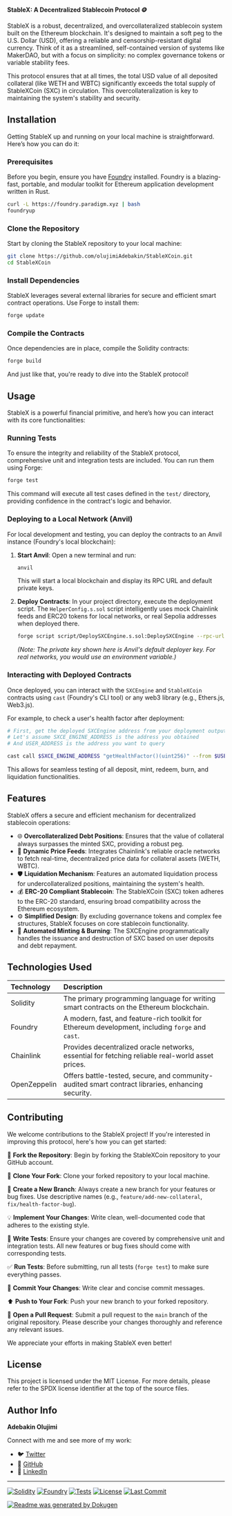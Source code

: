 **StableX: A Decentralized Stablecoin Protocol 🪙**

StableX is a robust, decentralized, and overcollateralized stablecoin system built on the Ethereum blockchain. It's designed to maintain a soft peg to the U.S. Dollar (USD), offering a reliable and censorship-resistant digital currency. Think of it as a streamlined, self-contained version of systems like MakerDAO, but with a focus on simplicity: no complex governance tokens or variable stability fees.

This protocol ensures that at all times, the total USD value of all deposited collateral (like WETH and WBTC) significantly exceeds the total supply of StableXCoin (SXC) in circulation. This overcollateralization is key to maintaining the system's stability and security.

## Installation

Getting StableX up and running on your local machine is straightforward. Here’s how you can do it:

### Prerequisites

Before you begin, ensure you have [Foundry](https://getfoundry.sh/) installed. Foundry is a blazing-fast, portable, and modular toolkit for Ethereum application development written in Rust.

```bash
curl -L https://foundry.paradigm.xyz | bash
foundryup
```

### Clone the Repository

Start by cloning the StableX repository to your local machine:

```bash
git clone https://github.com/olujimiAdebakin/StableXCoin.git
cd StableXCoin
```

### Install Dependencies

StableX leverages several external libraries for secure and efficient smart contract operations. Use Forge to install them:

```bash
forge update
```

### Compile the Contracts

Once dependencies are in place, compile the Solidity contracts:

```bash
forge build
```

And just like that, you're ready to dive into the StableX protocol!

## Usage

StableX is a powerful financial primitive, and here’s how you can interact with its core functionalities:

### Running Tests

To ensure the integrity and reliability of the StableX protocol, comprehensive unit and integration tests are included. You can run them using Forge:

```bash
forge test
```

This command will execute all test cases defined in the `test/` directory, providing confidence in the contract's logic and behavior.

### Deploying to a Local Network (Anvil)

For local development and testing, you can deploy the contracts to an Anvil instance (Foundry's local blockchain):

1.  **Start Anvil**: Open a new terminal and run:
    ```bash
    anvil
    ```
    This will start a local blockchain and display its RPC URL and default private keys.

2.  **Deploy Contracts**: In your project directory, execute the deployment script. The `HelperConfig.s.sol` script intelligently uses mock Chainlink feeds and ERC20 tokens for local networks, or real Sepolia addresses when deployed there.

    ```bash
    forge script script/DeploySXCEngine.s.sol:DeploySXCEngine --rpc-url http://127.0.0.1:8545 --private-key 0x59c6995e998f97a5a0044966f0945389dc9e86dae88c7a8412f4603b6b78690d --broadcast
    ```
    *(Note: The private key shown here is Anvil's default deployer key. For real networks, you would use an environment variable.)*

### Interacting with Deployed Contracts

Once deployed, you can interact with the `SXCEngine` and `StableXCoin` contracts using `cast` (Foundry's CLI tool) or any web3 library (e.g., Ethers.js, Web3.js).

For example, to check a user's health factor after deployment:

```bash
# First, get the deployed SXCEngine address from your deployment output
# Let's assume SXCE_ENGINE_ADDRESS is the address you obtained
# And USER_ADDRESS is the address you want to query

cast call $SXCE_ENGINE_ADDRESS "getHealthFactor()(uint256)" --from $USER_ADDRESS --rpc-url http://127.0.0.1:8545
```

This allows for seamless testing of all deposit, mint, redeem, burn, and liquidation functionalities.

## Features

StableX offers a secure and efficient mechanism for decentralized stablecoin operations:

*   🌐 **Overcollateralized Debt Positions**: Ensures that the value of collateral always surpasses the minted SXC, providing a robust peg.
*   🔗 **Dynamic Price Feeds**: Integrates Chainlink's reliable oracle networks to fetch real-time, decentralized price data for collateral assets (WETH, WBTC).
*   🛡️ **Liquidation Mechanism**: Features an automated liquidation process for undercollateralized positions, maintaining the system's health.
*   💰 **ERC-20 Compliant Stablecoin**: The StableXCoin (SXC) token adheres to the ERC-20 standard, ensuring broad compatibility across the Ethereum ecosystem.
*   ⚙️ **Simplified Design**: By excluding governance tokens and complex fee structures, StableX focuses on core stablecoin functionality.
*   🔄 **Automated Minting & Burning**: The SXCEngine programmatically handles the issuance and destruction of SXC based on user deposits and debt repayment.

## Technologies Used

| Technology     | Description                                                                                             |
| :------------- | :------------------------------------------------------------------------------------------------------ |
| Solidity       | The primary programming language for writing smart contracts on the Ethereum blockchain.                |
| Foundry        | A modern, fast, and feature-rich toolkit for Ethereum development, including `forge` and `cast`.        |
| Chainlink      | Provides decentralized oracle networks, essential for fetching reliable real-world asset prices.        |
| OpenZeppelin   | Offers battle-tested, secure, and community-audited smart contract libraries, enhancing security.       |

## Contributing

We welcome contributions to the StableX project! If you're interested in improving this protocol, here's how you can get started:

🌱 **Fork the Repository**: Begin by forking the StableXCoin repository to your GitHub account.

👯 **Clone Your Fork**: Clone your forked repository to your local machine.

🚀 **Create a New Branch**: Always create a new branch for your features or bug fixes. Use descriptive names (e.g., `feature/add-new-collateral`, `fix/health-factor-bug`).

💡 **Implement Your Changes**: Write clean, well-documented code that adheres to the existing style.

🧪 **Write Tests**: Ensure your changes are covered by comprehensive unit and integration tests. All new features or bug fixes should come with corresponding tests.

✅ **Run Tests**: Before submitting, run all tests (`forge test`) to make sure everything passes.

📝 **Commit Your Changes**: Write clear and concise commit messages.

⬆️ **Push to Your Fork**: Push your new branch to your forked repository.

🔄 **Open a Pull Request**: Submit a pull request to the `main` branch of the original repository. Please describe your changes thoroughly and reference any relevant issues.

We appreciate your efforts in making StableX even better!

## License

This project is licensed under the MIT License. For more details, please refer to the SPDX license identifier at the top of the source files.

## Author Info

**Adebakin Olujimi**

Connect with me and see more of my work:

*   🐦 [Twitter](https://twitter.com/your_twitter_handle)
*   🐙 [GitHub](https://github.com/olujimiAdebakin)
*   💼 [LinkedIn](https://www.linkedin.com/in/your_linkedin_profile)

---

[![Solidity](https://img.shields.io/badge/Solidity-0.8.24-lightgrey)](https://soliditylang.org/)
[![Foundry](https://img.shields.io/badge/Powered%20by-Foundry-blue)](https://getfoundry.sh/)
[![Tests](https://img.shields.io/badge/Tests-Passing-brightgreen)](https://getfoundry.sh/)
[![License](https://img.shields.io/badge/License-MIT-blue.svg)](https://opensource.org/licenses/MIT)
[![Last Commit](https://img.shields.io/github/last-commit/olujimiAdebakin/StableXCoin?color=yellow)](https://github.com/olujimiAdebakin/StableXCoin)

[![Readme was generated by Dokugen](https://img.shields.io/badge/Readme%20was%20generated%20by-Dokugen-brightgreen)](https://www.npmjs.com/package/dokugen)
